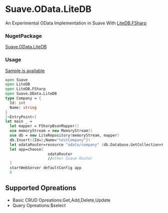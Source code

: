# Suave.OData.LiteDB
An Experimental OData Implementation in Suave With [LiteDB.FSharp](https://github.com/Zaid-Ajaj/LiteDB.FSharp)
### NugetPackage
  [Suave.OData.LiteDB](https://www.nuget.org/packages/Suave.OData.LiteDB/)
### Usage
  [Sample is available](https://github.com/humhei/Suave.OData.LiteDB.Samples)

  ```fsharp
  open Suave
  open LiteDB
  open LiteDB.FSharp
  open Suave.OData.LiteDB
  type Company = {
    Id: int
    Name: string
}
  [<EntryPoint>]
  let main _ =
    let mapper = FSharpBsonMapper()
    use memoryStream = new MemoryStream()
    use db = new LiteRepository(memoryStream, mapper)    
    db.Insert({Id=1;Name="testCompany"})
    let odataRouter=resource "odata/company" (db.Database.GetCollection<Company>()) |> OData.CRUD
    let app=choose[
                     odataRouter
                     //other Suave Router
    ]
    startWebServer defaultConfig app
    0 
  ```
## Supported Opreations
* Basic CRUD Opreations:Get,Add,Delete,Update
* Query Opreations:$select
